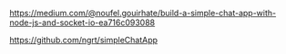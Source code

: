 https://medium.com/@noufel.gouirhate/build-a-simple-chat-app-with-node-js-and-socket-io-ea716c093088

https://github.com/ngrt/simpleChatApp
